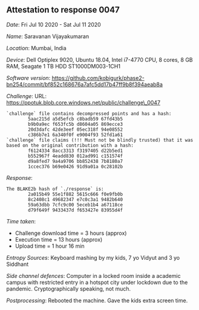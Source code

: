 Attestation to response 0047
----------------------------

*Date*: Fri Jul 10 2020 - Sat Jul 11 2020

*Name*: Saravanan Vijayakumaran

*Location*: Mumbai, India

*Device*: Dell Optiplex 9020, Ubuntu 18.04, Intel i7-4770 CPU, 8 cores, 8 GB RAM, Seagate 1 TB HDD ST1000DM003-1CH1

*Software version*: https://github.com/kobigurk/phase2-bn254/commit/bf852c168676a7afc5dd17b47ff9b8f394aeab8a

*Challenge*: URL: https://ppotuk.blob.core.windows.net/public/challenge\_0047

```
`challenge` file contains decompressed points and has a hash:
        5aac215d a5d5efcb c8badb59 67fd43b5
        b9b0a9ec f653fc5b d8604a05 869ecce3
        20d3dafc 42de3eef 05ec318f 94e08552
        c386b7e1 6a340f0f e9004f93 52fd1a61
`challenge` file claims (!!! Must not be blindly trusted) that it was based on the original contribution with a hash:
        f6124334 8acc3313 f3197405 d22b5ed1
        b552967f 4eadd830 012ad991 c151574f
        d9a8fed7 9a4a9706 bb852438 7b8180a7
        1ccec376 b69e0426 91d9a01a 0c28102b
```

*Response*:
```
The BLAKE2b hash of `./response` is:
        2a015b49 55e1f882 5615c666 f0e9fb0b
        8c2408c1 49682347 e7c0c3a1 9482b640
        59a63dbb 7cfc9c00 5eceb1b4 a67118ce
        d79f649f 9433437d f653427e 83955d4f
```

*Time taken*:
  - Challenge download time = 3 hours (approx)
  - Execution time = 13 hours (approx)
  - Upload time = 1 hour 16 min

*Entropy Sources*: Keyboard mashing by my kids, 7 yo Vidyut and 3 yo Siddhant 

*Side channel defences*: Computer in a locked room inside a academic campus with restricted entry in a hotspot city under lockdown due to the pandemic. Cryptographically speaking, not much.

*Postprocessing*: Rebooted the machine. Gave the kids extra screen time.
